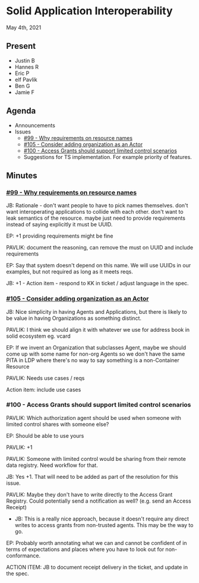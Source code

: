 # Solid Application Interoperability

May 4th, 2021

## Present

- Justin B
- Hannes R
- Eric P
- elf Pavlik
- Ben G
- Jamie F


## Agenda

- Announcements
- Issues
    - [#99 - Why requirements on resource names](https://github.com/solid/data-interoperability-panel/issues/99)
    - [#105 - Consider adding organization as an Actor](https://github.com/solid/data-interoperability-panel/issues/105)
    - [#100 - Access Grants should support limited control scenarios](https://github.com/solid/data-interoperability-panel/issues/100)
    - Suggestions for TS implementation. For example priority of features.

## Minutes

### [#99 - Why requirements on resource names](https://github.com/solid/data-interoperability-panel/issues/99)

JB: Rationale - don't want people to have to pick names themselves. don't want interoperating applications to collide with each other. don't want to leak semantics of the resource. maybe just need to provide requirements instead of saying explicitly it must be UUID.

EP: +1 providing requirements might be fine

PAVLIK: document the reasoning, can remove the must on UUID and include requirements

EP: Say that system doesn't depend on this name. We will use UUIDs in our examples, but not required as long as it meets reqs.

JB: +1 - Action item - respond to KK in ticket / adjust language in the spec.

### [#105 - Consider adding organization as an Actor](https://github.com/solid/data-interoperability-panel/issues/105)

JB: Nice simplicity in having Agents and Applications, but there is likely to be value in having Organizations as something distinct.

PAVLIK: I think we should align it with whatever we use for address book in solid ecosystem eg. vcard

EP: If we invent an Organization that subclasses Agent, maybe we should come up with some name for non-org Agents so we don't have the same PITA in LDP where there's no way to say something is a non-Container Resource

PAVLIK: Needs use cases / reqs

Action item: include use cases

### #100 - Access Grants should support limited control scenarios

PAVLIK: Which authorization agent should be used when someone with limited control shares with someone else? 

EP: Should be able to use yours

PAVLIK: +1

PAVLIK: Someone with limited control would be sharing from their remote data registry. Need workflow for that.

JB: Yes +1. That will need to be added as part of the resolution for this issue.

PAVLIK: Maybe they don't have to write directly to the Access Grant Registry. Could potentially send a notification as well? (e.g. send an Access Receipt)
- JB: This is a really nice approach, because it doesn't require any direct writes to access grants from non-trusted agents. This may be the way to go.

EP: Probably worth annotating what we can and cannot be confident of in terms of expectations and places where you have to look out for non-conformance.

ACTION ITEM: JB to document receipt delivery in the ticket, and update in the spec.

